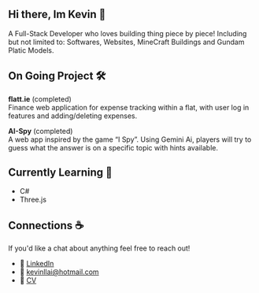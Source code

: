 ## Hi there, Im Kevin 👋
A Full-Stack Developer who loves building thing piece by piece! Including but not limited to: Softwares, Websites, MineCraft Buildings and Gundam Platic Models. 

## On Going Project 🛠️

**flatt.ie** (completed)<br />
Finance web application for expense tracking within a flat, with user log in features and adding/deleting expenses.


**AI-Spy** (completed)<br />
A web app inspired by the game “I Spy”. Using Gemini Ai, players will try to guess what the answer is on a specific topic with hints available.

## Currently Learning 🧠

* C# <br />
* Three.js <br />

## Connections ☕
If you'd like a chat about anything feel free to reach out!
* 🔗 [LinkedIn](https://www.linkedin.com/in/kevinlai99/)
* 📧 kevinllai@hotmail.com
* 📃 [CV](https://github.com/user-attachments/files/21283162/new.cv1.pdf)
